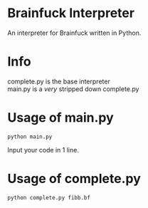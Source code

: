 # Brainfuck Interpreter
An interpreter for Brainfuck written in Python.  

# Info
complete.py is the base interpreter  
main.py is a _very_ stripped down complete.py   

# Usage of main.py
```
python main.py
```
Input your code in 1 line.
# Usage of complete.py
```
python complete.py fibb.bf
```
